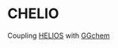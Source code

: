 # CHELIO

Coupling [HELIOS](https://github.com/exoclime/HELIOS) with [GGchem](https://github.com/pw31/GGchem) 

